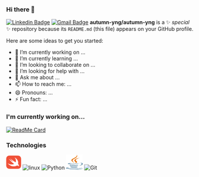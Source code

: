 ### Hi there 👋

[![Linkedin Badge](https://img.shields.io/badge/-LinkedIn-blue?style=flat-round&logo=Linkedin&logoColor=white&link=https://www.linkedin.com/in/YOURLINKEDINCODE)](https://www.linkedin.com/in/autumnyngocnguyen/)
[![Gmail Badge](https://img.shields.io/badge/Gmail-d14836?style=flat-round&logo=Gmail&logoColor=white&link=mailto:autumn.yngoc@gmail.com)](mailto:autumn.yngoc@gmail.com)
**autumn-yng/autumn-yng** is a ✨ _special_ ✨ repository because its `README.md` (this file) appears on your GitHub profile.

Here are some ideas to get you started:

- 🔭 I’m currently working on ...
- 🌱 I’m currently learning ...
- 👯 I’m looking to collaborate on ...
- 🤔 I’m looking for help with ...
- 💬 Ask me about ...
- 📫 How to reach me: ...
- 😄 Pronouns: ...
- ⚡ Fun fact: ...


### I'm currently working on...
[![ReadMe Card](https://github-readme-stats.vercel.app/api/pin/?username=auyura&repo=sride)](https://github.com/auyura/sride)

### Technologies
<img title="swift" alt="swfit" src="/assets/swift-icon.svg"  width="40" height="40" /> <img title="R" alt="linux" src="https://raw.githubusercontent.com/Thomas-George-T/Thomas-George-T/master/assets/r-lang.svg"  width="40" height="40" />
<img title="Python" alt="Python" src="https://raw.githubusercontent.com/Thomas-George-T/Thomas-George-T/master/assets/python.svg" width="50" height="40" />
<img title="Java" alt="java" src="/assets/java.svg" width="45" height="40" />
<img title="Git" alt="Git" src="https://raw.githubusercontent.com/Thomas-George-T/Thomas-George-T/master/assets/git.svg" width="90" height="40" />
